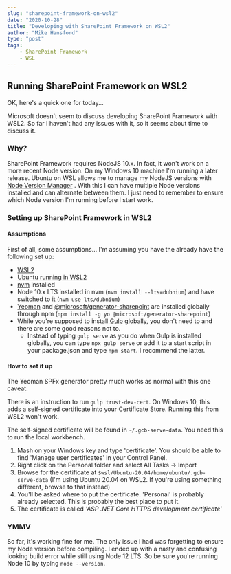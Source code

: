 ```yaml
---
slug: "sharepoint-framework-on-wsl2"
date: "2020-10-28"
title: "Developing with SharePoint Framework on WSL2"
author: "Mike Hansford"
type: "post"
tags:
    - SharePoint Framework
    - WSL
---
```

## Running SharePoint Framework on WSL2
OK, here's a quick one for today...

Microsoft doesn't seem to discuss developing SharePoint Framework with WSL2. So far I haven't had any issues with it, so it seems about time to discuss it.

### Why?
SharePoint Framework requires NodeJS 10.x. In fact, it won't work on a more recent Node version. On my Windows 10 machine I'm running a later release. Ubuntu on WSL allows me to manage my NodeJS versions with <a href="https://github.com/nvm-sh/nvm" target="_blank" rel="noreferrer">Node Version Manager</a> <i class="fas fa-external-link-alt"></i>. With this I can have multiple Node versions installed and can alternate between them. I just need to remember to ensure which Node version I'm running before I start work.

### Setting up SharePoint Framework in WSL2
#### Assumptions
First of all, some assumptions... I'm assuming you have the already have the following set up:
* <a href="https://docs.microsoft.com/en-us/windows/wsl/install-win10" target="_blank" rel="noreferrer">WSL2</a> <i class="fas fa-external-link-alt"></i>
* <a href="https://www.microsoft.com/en-us/p/ubuntu-2004-lts/9n6svws3rx71?activetab=pivot:overviewtab" target="_blank" rel="noreferrer">Ubuntu running in WSL2</a> <i class="fas fa-external-link-alt"></i>
* <a href="https://github.com/nvm-sh/nvm" target="_blank" rel="noreferrer">nvm</a> <i class="fas fa-external-link-alt"></i> installed
* Node 10.x LTS installed in nvm (```nvm install --lts=dubnium```) and have switched to it (```nvm use lts/dubnium```)
* <a href="https://www.npmjs.com/package/yo" target="_blank" rel="noreferrer">Yeoman</a> <i class="fas fa-external-link-alt"></i> and <a href="https://www.npmjs.com/package/@microsoft/generator-sharepoint" target="_blank" rel="noreferrer">@microsoft/generator-sharepoint</a> <i class="fas fa-external-link-alt"></i> are installed globally through npm (```npm install -g yo @microsoft/generator-sharepoint```)
* While you're supposed to install <a href="https://www.npmjs.com/package/gulp" target="_blank" rel="noreferrer">Gulp</a> <i class="fas fa-external-link-alt"></i> globally, you don't need to and there are some good reasons not to. 
    * Instead of typing  ```gulp serve``` as you do when Gulp is installed globally, you can type ```npx gulp serve``` or add it to a start script in your package.json and type ```npm start```. I recommend the latter.

#### How to set it up
The Yeoman SPFx generator pretty much works as normal with this one caveat.

There is an instruction to run ```gulp trust-dev-cert```. On Windows 10, this adds a self-signed certificate into your Certificate Store. Running this from WSL2 won't work.

The self-signed certificate will be found in ```~/.gcb-serve-data```. You need this to run the local workbench.

1. Mash on your Windows key and type 'certificate'. You should be able to find 'Manage user certificates' in your Control Panel. 
1. Right click on the Personal folder and select All Tasks -> Import
1. Browse for the certificate at ```$wsl/Ubuntu-20.04/home/ubuntu/.gcb-serve-data``` (I'm using Ubuntu 20.04 on WSL2. If you're using something different, browse to that instead)
1. You'll be asked where to put the certificate. 'Personal' is probably already selected. This is probably the best place to put it.
1. The certificate is called _'ASP .NET Core HTTPS development certificate'_

### YMMV
So far, it's working fine for me. The only issue I had was forgetting to ensure my Node version before compiling. I ended up with a nasty and confusing looking build error while still using Node 12 LTS. So be sure you're running Node 10 by typing ```node --version```.
